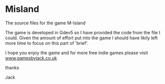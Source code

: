 # Misland
The source files for the game M-Island


The game is developed in Gdev5 so I have provided the code from the file I could. Given the amount of effort put into the 
game I should have likily left more time to focus on this part of 'brief'.

I hope you enjoy the game and for more free indie games please visit www.gamesbyjack.co.uk

thanks

Jack
